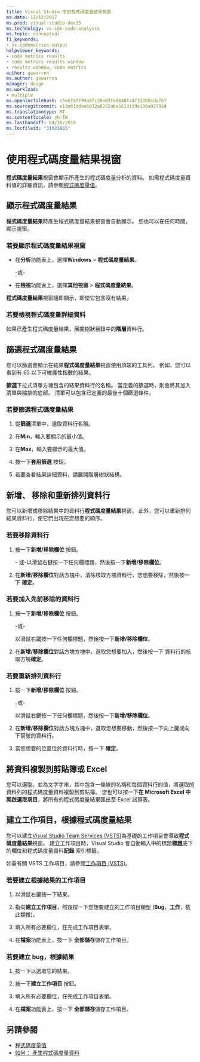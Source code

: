 ```yaml
---
title: Visual Studio 中的程式碼度量結果視窗
ms.date: 12/12/2017
ms.prod: visual-studio-dev15
ms.technology: vs-ide-code-analysis
ms.topic: conceptual
f1_keywords:
- vs.codemetrics.output
helpviewer_keywords:
- code metrics results
- code metrics results window
- results window, code metrics
author: gewarren
ms.author: gewarren
manager: douge
ms.workload:
- multiple
ms.openlocfilehash: c5e6fdff99a8fc28e83fe4848fa4f31788cda76f
ms.sourcegitcommit: e13e61ddea6032a8282abe16131d9e136a927984
ms.translationtype: MT
ms.contentlocale: zh-TW
ms.lasthandoff: 04/26/2018
ms.locfileid: "31923865"
---
```

# <a name="using-the-code-metrics-results-window"></a>使用程式碼度量結果視窗

**程式碼度量結果**視窗會顯示所產生的程式碼度量分析的資料。 如需程式碼度量資料值的詳細資訊，請參閱[程式碼度量值](../code-quality/code-metrics-values.md)。

## <a name="displaying-code-metrics-results"></a>顯示程式碼度量結果

**程式碼度量結果**時產生程式碼度量結果視窗會自動顯示。 您也可以在任何時間，顯示視窗。

### <a name="to-display-the-code-metrics-results-window"></a>若要顯示程式碼度量結果視窗

- 在**分析**功能表上，選擇**Windows** > **程式碼度量結果**。

   \-或-

- 在**檢視**功能表上，選擇**其他視窗** > **程式碼度量結果**。

**程式碼度量結果**視窗隨即顯示，即使它包含沒有結果。

### <a name="to-view-code-metrics-details"></a>若要檢視程式碼度量詳細資料

如果已產生程式碼度量結果，展開樹狀目錄中的**階層**資料行。

## <a name="filtering-code-metrics-results"></a>篩選程式碼度量結果

您可以篩選會顯示在結果**程式碼度量結果**視窗使用頂端的工具列。 例如，您可以看到有 65 以下可維護性指數的結果。

**篩選**下拉式清單方塊包含的結果資料行的名稱。 當定義的篩選時，則會將其加入清單與縮排的底部。 清單可以包含已定義的最後十個篩選條件。

### <a name="to-filter-the-code-metrics-results"></a>若要篩選程式碼度量結果

1.  從**篩選**清單中，選取資料行名稱。

2.  在**Min**，輸入要顯示的最小值。

3.  在**Max**，輸入要顯示的最大值。

4.  按一下**套用篩選** 按鈕。

5.  若要查看結果詳細資料，請展開階層樹狀結構。

## <a name="adding-removing-and-rearranging-data-columns"></a>新增、 移除和重新排列資料行

您可以新增或移除結果中的資料行**程式碼度量結果**視窗。 此外，您可以重新排列結果資料行，使它們出現在您想要的順序。

### <a name="to-remove-a-column"></a>若要移除資料行

1. 按一下**新增/移除欄位** 按鈕。

     \- 或-以滑鼠右鍵按一下任何欄標題，然後按一下**新增/移除欄位**。

1. 在**新增/移除欄位**對話方塊中，清除核取方塊資料行，您想要移除，然後按一下 **確定**。

### <a name="to-add-a-previously-removed-column"></a>若要加入先前移除的資料行

1. 按一下**新增/移除欄位** 按鈕。

     \-或-

     以滑鼠右鍵按一下任何欄標題，然後按一下**新增/移除欄位**。

1. 在**新增/移除欄位**對話方塊方塊中，選取您想要加入，然後按一下 資料行的核取方塊**確定**。

### <a name="to-rearrange-columns"></a>若要重新排列資料行

1. 按一下**新增/移除欄位** 按鈕。

     \-或-

     以滑鼠右鍵按一下任何欄標題，然後按一下**新增/移除欄位**。

1. 在**新增/移除欄位**對話方塊方塊中，選取您想要移動，然後按一下向上鍵或向下箭號的資料行。

1. 當您想要的位置位於資料行時，按一下 **確定**。

## <a name="copying-data-to-the-clipboard-or-excel"></a>將資料複製到剪貼簿或 Excel

您可以選取，並為文字字串，其中包含一條線的名稱和每個資料行的值，將選取的資料列的程式碼度量資料複製到剪貼簿。 您也可以按一下**在 Microsoft Excel 中開啟選取項目**，將所有的程式碼度量結果匯出至 Excel 試算表。

## <a name="creating-a-work-item-based-on-code-metric-results"></a>建立工作項目，根據程式碼度量結果

您可以建立[Visual Studio Team Services (VSTS)](/vsts/index)為基礎的工作項目會導致**程式碼度量結果**視窗。 建立工作項目時，Visual Studio 會自動輸入中的標題**標題**底下的欄位和程式碼度量資料**記錄** 索引標籤。

如需有關 VSTS 工作項目，請參閱[工作項目 (VSTS)](/vsts/work/work-items/index)。

### <a name="to-create-a-work-item-based-on-a-result"></a>若要建立根據結果的工作項目

1.  以滑鼠右鍵按一下結果。

2.  指向**建立工作項目**，然後按一下您想要建立的工作項目類型 (**Bug**，**工作**，依此類推)。

3.  填入所有必要欄位，在完成工作項目表單。

4.  在**檔案**功能表上，按一下 **全部儲存**儲存工作項目。

### <a name="to-create-a-bug-based-on-a-result"></a>若要建立 bug，根據結果

1.  按一下以選取它的結果。

2.  按一下**建立工作項目** 按鈕。

3.  填入所有必要欄位，在完成工作項目表單。

4.  在**檔案**功能表上，按一下 **全部儲存**儲存工作項目。

## <a name="see-also"></a>另請參閱

- [程式碼度量值](../code-quality/code-metrics-values.md)
- [如何： 產生程式碼度量資料](../code-quality/how-to-generate-code-metrics-data.md)